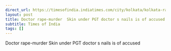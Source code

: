 ```yaml
---
direct_url: https://timesofindia.indiatimes.com/city/kolkata/kolkata-rape-murder-case-skin-under-pgt-doctors-nails-is-of-accused-says-forensic-report/articleshow/112449785.cms
layout: post
title: Doctor rape-murder  Skin under PGT doctor s nails is of accused
subtitle: Times of India
tags: []
---
```


Doctor rape-murder  Skin under PGT doctor s nails is of accused
